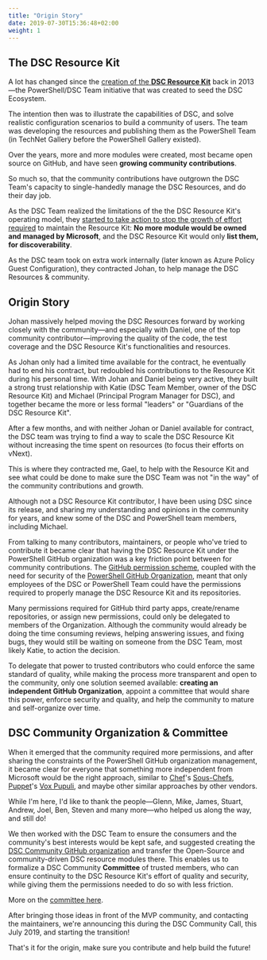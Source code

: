 ```yaml
---
title: "Origin Story"
date: 2019-07-30T15:36:48+02:00
weight: 1
---
```


## The DSC Resource Kit

A lot has changed since the [creation of the **DSC Resource Kit**](https://devblogs.microsoft.com/powershell/holiday-gift-desired-state-configuration-dsc-resource-kit-wave-1/)
back in 2013—the PowerShell/DSC Team initiative that was created
to seed the DSC Ecosystem.

The intention then was to illustrate the capabilities of DSC,
and solve realistic configuration scenarios to build a community of users.
The team was developing the resources and publishing them as the PowerShell Team
(in TechNet Gallery before the PowerShell Gallery existed).

Over the years, more and more modules were created, most became open source on GitHub,
and have seen **growing community contributions**.

So much so, that the community contributions have outgrown the DSC Team's capacity
to single-handedly manage the DSC Resources, and do their day job.

As the DSC Team realized the limitations of the the DSC
Resource Kit's operating model,
they [started to take action to stop the growth of effort required](https://github.com/PowerShell/DscResources/blob/master/NewResourceModuleSubmissions.md)
to maintain the Resource Kit: **No more module would be owned and managed by Microsoft**,
and the DSC Resource Kit would only **list them, for discoverability**.

As the DSC team took on extra work internally (later known as Azure Policy Guest
Configuration), they contracted Johan, to help manage the DSC Resources & community.

## Origin Story

Johan massively helped moving the DSC Resources forward by working closely with
the community—and especially with Daniel, one of the top community
contributor—improving the quality of the code, the test coverage and the DSC
Resource Kit's functionalities and resources.

As Johan only had a limited time available for the contract, he eventually had
to end his contract, but redoubled his contributions to the Resource Kit during
his personal time.
With Johan and Daniel being very active, they built a strong trust relationship
with Katie (DSC Team Member, owner of the DSC Resource Kit) and Michael
(Principal Program Manager for DSC), and together became the more or less formal
"leaders" or "Guardians of the DSC Resource Kit".

After a few months, and with neither Johan or Daniel available for contract,
the DSC team was trying to find a way to scale the DSC Resource Kit without
increasing the time spent on resources (to focus their efforts on vNext).

This is where they contracted me, Gael, to help with the Resource Kit and see what
could be done to make sure the DSC Team was not "in the way" of the community
 contributions and growth.

Although not a DSC Resource Kit contributor, I have been using DSC since its release,
and sharing my understanding and opinions in the community for years, and
knew some of the DSC and PowerShell team members, including Michael.

From talking to many contributors, maintainers, or people who've tried to contribute
it became clear that having the DSC Resource Kit under the PowerShell GitHub
organization was a key friction point between for community contributions.
The [GitHub permission scheme](https://help.github.com/en/articles/repository-permission-levels-for-an-organization),
coupled with the need for security of the [PowerShell GitHub Organization](https://github.com/PowerShell/),
meant that only employees of the DSC or PowerShell Team could have
the permissions required to properly manage the DSC Resource Kit and its repositories.

Many permissions required for GitHub third party apps, create/rename repositories,
or assign new permissions, could only be delegated to members of the Organization.
Although the community would already be doing the time consuming reviews,
helping answering issues, and fixing bugs, they would still be waiting on someone
from the DSC Team, most likely Katie, to action the decision.

To delegate that power to trusted contributors who could enforce the same standard
of quality, while making the process more transparent and open to the community,
only one solution seemed available: **creating an independent GitHub Organization**,
appoint a committee that would share this power, enforce security and quality,
and help the community to mature and self-organize over time.

## DSC Community Organization & Committee

When it emerged that the community required more permissions, and
after sharing the constraints of the PowerShell GitHub organization management,
it became clear for everyone that something more independent from Microsoft
would be the right approach, similar to [Chef](https://www.chef.io/)'s [Sous-Chefs](https://sous-chefs.org),
[Puppet](https://puppet.com/)'s [Vox Pupuli](https://voxpupuli.org),
and maybe other similar approaches by other vendors.

While I'm here, I'd like to thank the people—Glenn, Mike, James, Stuart, Andrew,
Joel, Ben, Steven and many more—who helped us along the way, and still do!

We then worked with the DSC Team to ensure the consumers and the community's best
interests would be kept safe, and suggested creating the
[DSC Community GitHub organization](https://github.com/dsccommunity/) and
transfer the Open-Source and community-driven DSC resource modules there.
This enables us to formalize a DSC Community **Committee** of trusted members,
who can ensure continuity to the DSC Resource Kit's effort of quality and security,
while giving them the permissions needed to do so with less friction.

More on the [committee here](../committee/).

After bringing those ideas in front of the MVP community, and contacting the
maintainers, we're announcing this during the DSC Community Call, this July 2019,
and starting the transition!

That's it for the origin, make sure you contribute and help build the future!
